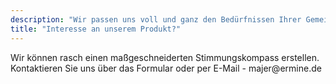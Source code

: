 ```yaml
---
description: "Wir passen uns voll und ganz den Bedürfnissen Ihrer Gemeinde an."
title: "Interesse an unserem Produkt?"
---
```


<div class="text-center h5">Wir können rasch einen maßgeschneiderten Stimmungskompass erstellen.</div>

<div class="text-center h5">Kontaktieren Sie uns über das Formular oder per E-Mail - majer@ermine.de</div>
<div>
</div>